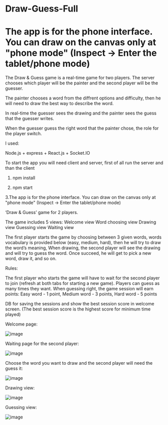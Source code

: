 # Draw-Guess-Full
# The app is for the phone interface. You can draw on the canvas only at "phone mode" (Inspect -> Enter the tablet/phone mode)

The Draw & Guess game is a real-time game for two players. The server chooses which player will be the painter and the second player will be the guesser.

The painter chooses a word from the diffrent options and difficulty, then he will need to draw the best way to describe the word.

In real-time the guesser sees the drawing and the painter sees the guess that the guesser writes.

When the guesser guess the right word that the painter chose, the role for the player switch.

I used:

Node.js + express + React.js + Socket.IO

To start the app you will need client and server, first of all run the server and than the client
1. npm install

2. npm start

3.The app is for the phone interface. You can draw on the canvas only at "phone mode"
(Inspect -> Enter the tablet/phone mode)

‘Draw & Guess’ game for 2 players.

The game includes 5 views:
Welcome view
Word choosing view
Drawing view
Guessing view
Waiting view

The first player starts the game by choosing between 3 given words, words vocabulary is provided below (easy, medium, hard), then he will try to draw the word’s meaning,
When drawing, the second player will see the drawing and will try to guess the word. Once succeed, he will get to pick a new word, draw it, and so on.

Rules:

The first player who starts the game will have to wait for the second player to join (refresh at both tabs for starting a new game).
Players can guess as many times they want.
When guessing right, the game session will earn points:
Easy word - 1 point, Medium word - 3 points, Hard word - 5 points

DB for saving the sessions and show the best session score in welcome screen. (The best session score is the highest score for minimum time played)

Welcome page:

![image](https://user-images.githubusercontent.com/68230416/153002793-74d4a3e0-a0bc-4df3-98a2-34dd14f29c77.png)

Waiting page for the second player:

![image](https://user-images.githubusercontent.com/68230416/153004916-4473ec80-ad87-4a24-b7f3-a4a26e3fcda9.png)

Choose the word you want to draw and the second player will need the guess it:

![image](https://user-images.githubusercontent.com/68230416/153005089-058a1cf0-855b-4093-ba38-c1f55e771087.png)

Drawing view:

![image](https://user-images.githubusercontent.com/68230416/153005361-4a8e338a-fddf-4fc7-b0ba-237266d9d07b.png)

Guessing view:

![image](https://user-images.githubusercontent.com/68230416/153005473-0668b5ca-ab7e-448a-b6a5-854e45450e32.png)

